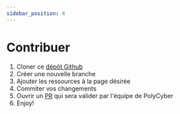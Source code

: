 ```yaml
---
sidebar_position: 4
---
```


# Contribuer

1. Cloner ce [dépôt Github](https://github.com/polycyber/ressources)
2. Créer une nouvelle branche
3. Ajouter les ressources à la page désirée
4. Commiter vos changements 
5. Ouvrir un [PR](https://github.com/polycyber/ressources/pulls) qui sera valider par l'équipe de PolyCyber
6. Enjoy!
